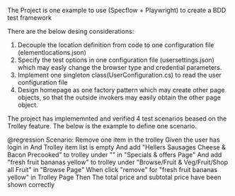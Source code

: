 The Project is one example to use (Specflow + Playwright) to create a BDD test framework

There are the below desing considerations:
1) Decouple the location definition from code to one configuration file (elementlocations.json)
2) Specify the test options in one configuration file (usersettings.json) which may easly change the browser type and credential parameters.
3) Implement one singleton class(UserConfiguration.cs) to read the user configuration file
4) Design homepage as one factory pattern which may create other page objects, so that the outside invokers may easily obtain the other page object.

The project has implememnted and verified 4 test scenarios beased on the Trolley feature. The below is the example to define one scenario. 

@regression
Scenario: Remove one item in the trolley
	Given the user has login in 
	And Trolley item list is empty
	And add "Hellers Sausages Cheese & Bacon Precooked" to trolley under "" in "Specials & offers Page"
	And add "fresh fruit bananas yellow" to trolley under "Browse/Fruit & Veg/Fruit/Shop all Fruit" in "Browse Page"
	When click "remove" for "fresh fruit bananas yellow" in Trolley Page
	Then The total price and subtotal price have been shown correctly



